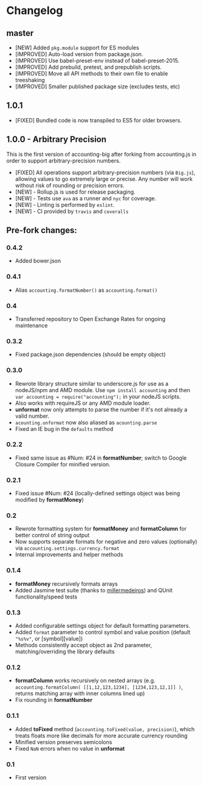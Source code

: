 # Changelog

## master

* [NEW] Added `pkg.module` support for ES modules
* [IMPROVED] Auto-load version from package.json.
* [IMPROVED] Use babel-preset-env instead of babel-preset-2015.
* [IMPROVED] Add prebuild, pretest, and prepublish scripts.
* [IMPROVED] Move all API methods to their own file to enable treeshaking
* [IMPROVED] Smaller published package size (excludes tests, etc)

## 1.0.1

* [FIXED] Bundled code is now transpiled to ES5 for older browsers.

## 1.0.0 - Arbitrary Precision
This is the first version of accounting-big after forking from accounting.js in order to support arbitrary-precision numbers.

* [FIXED] All operations support arbitrary-precision numbers (via `Big.js`), allowing values to go extremely large or precise.  Any number will work without risk of rounding or precision errors.
* [NEW] - Rollup.js is used for release packaging.
* [NEW] - Tests use `ava` as a runner and `nyc` for coverage.
* [NEW] - Linting is performed by `eslint`.
* [NEW] - CI provided by `travis` and `coveralls`

## Pre-fork changes:

### 0.4.2
* Added bower.json

### 0.4.1
* Alias `accounting.formatNumber()` as `accounting.format()`

### 0.4
* Transferred repository to Open Exchange Rates for ongoing maintenance

### 0.3.2
* Fixed package.json dependencies (should be empty object)

### 0.3.0
* Rewrote library structure similar to underscore.js for use as a nodeJS/npm and AMD module. Use `npm install accounting` and then `var accounting = require("accounting");` in your nodeJS scripts. 
* Also works with requireJS or any AMD module loader.
* **unformat** now only attempts to parse the number if it's not already a valid number. 
* `acounting.unformat` now also aliased as `acounting.parse`
* Fixed an IE bug in the `defaults` method

### 0.2.2
* Fixed same issue as \#Num: #24 in **formatNumber**; switch to Google Closure Compiler for minified version.

### 0.2.1
* Fixed issue \#Num: #24 (locally-defined settings object was being modified by **formatMoney**)

### 0.2
* Rewrote formatting system for **formatMoney** and **formatColumn** for better control of string output
* Now supports separate formats for negative and zero values (optionally) via `accounting.settings.currency.format`
* Internal improvements and helper methods

### 0.1.4
* **formatMoney** recursively formats arrays
* Added Jasmine test suite (thanks to [millermedeiros](https://github.com/millermedeiros)) and QUnit functionality/speed tests

### 0.1.3
* Added configurable settings object for default formatting parameters.
* Added `format` parameter to control symbol and value position (default `"%s%v"`, or [symbol][value])
* Methods consistently accept object as 2nd parameter, matching/overriding the library defaults

### 0.1.2
* **formatColumn** works recursively on nested arrays (e.g. `accounting.formatColumn( [[1,12,123,1234], [1234,123,12,1]] )`, returns matching array with inner columns lined up)
* Fix rounding in **formatNumber**

### 0.1.1
* Added **toFixed** method (`accounting.toFixed(value, precision)`), which treats floats more like decimals for more accurate currency rounding
* Minified version preserves semicolons
* Fixed `NaN` errors when no value in **unformat**

### 0.1
* First version
